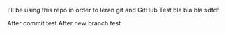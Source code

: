 I'll be using this repo in order to leran git and GitHub
Test
bla bla bla
sdfdf

After commit test
After new branch test